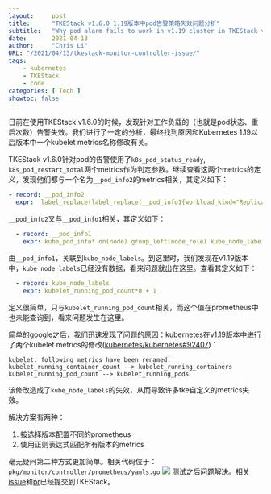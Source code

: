 ```yaml
---
layout:     post 
title:      "TKEStack v1.6.0 1.19版本中pod告警策略失效问题分析"
subtitle:   "Why pod alarm fails to work in v1.19 cluster in TKEStack v1.6.0?"
date:       2021-04-13
author:     "Chris Li"
URL: "/2021/04/13/tkestack-monitor-controller-issue/"
tags:
    - kubernetes
    - TKEStack
    - code
categories: [ Tech ]
showtoc: false
---
```


日前在使用TKEStack v1.6.0的时候，发现针对工作负载的（也就是pod状态、重启次数）告警失效。我们进行了一定的分析，最终找到原因和Kubernetes 1.19以后版本中一个kubelet metrics名称修改有关。

TKEStack v1.6.0针对pod的告警使用了`k8s_pod_status_ready`, `k8s_pod_restart_total`两个metrics作为判定参数。继续查看这两个metrics的定义，发现他们都与一个名为`__pod_info2`的metrics相关，其定义如下：
```yaml
- record: __pod_info2
  expr:  label_replace(label_replace(__pod_info1{workload_kind="ReplicaSet"} * on (workload_name,namespace) group_left(owner_name, owner_kind) label_replace(kube_replicaset_owner,"workload_name","$1","replicaset","(.*)"),"workload_name","$1","owner_name","(.*)"),"workload_kind","$1","owner_kind","(.*)")  or on(pod_name,namesapce)  __pod_info1{workload_kind != "ReplicaSet"}
```
`__pod_info2`又与`__pod_info1`相关，其定义如下：
```yaml
  - record: __pod_info1
    expr: kube_pod_info* on(node) group_left(node_role) kube_node_labels
```
由`__pod_info1`，关联到`kube_node_labels`。到这里时，我们发现在v1.19版本中，`kube_node_labels`已经没有数据，看来问题就出在这里。查看其定义如下：
```yaml
  - record: kube_node_labels
    expr: kubelet_running_pod_count*0 + 1
```
定义很简单，只与`kubelet_running_pod_count`相关，而这个值在prometheus中也未能查询到，看来问题发生在这里。

简单的google之后，我们迅速发现了问题的原因：kubernetes在v1.19版本中进行了两个kubelet metrics的修改([kubernetes/kubernetes#92407](https://github.com/kubernetes/kubernetes/pull/92407))：
```
kubelet: following metrics have been renamed:
kubelet_running_container_count --> kubelet_running_containers
kubelet_running_pod_count --> kubelet_running_pods
```
该修改造成了`kube_node_labels`的失效，从而导致许多tke自定义的metrics失效。

解决方案有两种：
1. 按选择版本配置不同的prometheus
2. 使用正则表达式匹配所有版本的metrics

毫无疑问第二种方式更加简单。相关代码位于：`pkg/monitor/controller/prometheus/yamls.go`
![](/img/2021-04-13-1.PNG)
测试之后问题解决。相关[issue](https://github.com/tkestack/tke/issues/1184)和[pr](https://github.com/tkestack/tke/pull/1187)已经提交到TKEStack。